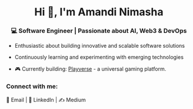 <h1 align="center">Hi 👋, I'm Amandi Nimasha</h1>
<h3 align="center">💻 Software Engineer | Passionate about AI, Web3 & DevOps</h3>

- Enthusiastic about building innovative and scalable software solutions

- Continuously learning and experimenting with emerging technologies
- 🎮 Currently building: [Playverse](https://playverse-ten.vercel.app/) - a universal gaming platform.  

<h3 align="left">Connect with me:</h3>
<p align="left">
<a href="mailto:amandinimasha99@gmail.com" target="_blank" style="text-decoration: none;">📧 Email</a> | 
<a href="https://www.linkedin.com/in/amandi-nimasha-0077a5259" target="_blank" style="text-decoration: none;">💼 LinkedIn</a> | 
<a href="https://medium.com/@amandinimasha99" target="_blank" style="text-decoration: none;">✍️ Medium</a>
</p>
